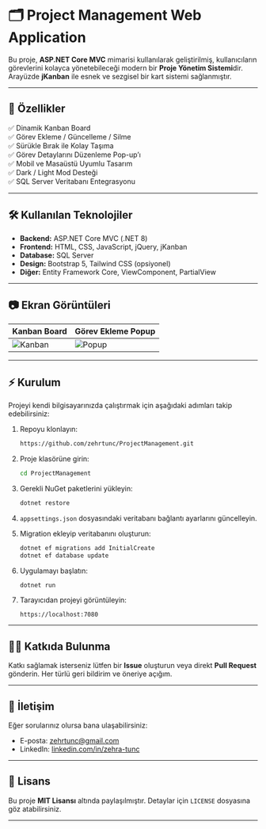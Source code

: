 # 🗂️ Project Management Web Application

Bu proje, **ASP.NET Core MVC** mimarisi kullanılarak geliştirilmiş, kullanıcıların görevlerini kolayca yönetebileceği modern bir **Proje Yönetim Sistemi**dir. Arayüzde **jKanban** ile esnek ve sezgisel bir kart sistemi sağlanmıştır.

---

## 🚀 Özellikler

✅ Dinamik Kanban Board  
✅ Görev Ekleme / Güncelleme / Silme  
✅ Sürükle Bırak ile Kolay Taşıma  
✅ Görev Detaylarını Düzenleme Pop-up’ı  
✅ Mobil ve Masaüstü Uyumlu Tasarım  
✅ Dark / Light Mod Desteği  
✅ SQL Server Veritabanı Entegrasyonu  

---

## 🛠️ Kullanılan Teknolojiler

- **Backend:** ASP.NET Core MVC (.NET 8)
- **Frontend:** HTML, CSS, JavaScript, jQuery, jKanban
- **Database:** SQL Server
- **Design:** Bootstrap 5, Tailwind CSS (opsiyonel)
- **Diğer:** Entity Framework Core, ViewComponent, PartialView

---

## 📷 Ekran Görüntüleri

| Kanban Board | Görev Ekleme Popup |
|--------------|--------------------|
| ![Kanban](images/screenshots/Kanban.png) | ![Popup](images/screenshots/Add_Task_popup.png) |

---

## ⚡ Kurulum

Projeyi kendi bilgisayarınızda çalıştırmak için aşağıdaki adımları takip edebilirsiniz:

1. Repoyu klonlayın:
    ```bash
    https://github.com/zehrtunc/ProjectManagement.git
    ```

2. Proje klasörüne girin:
    ```bash
    cd ProjectManagement
    ```

3. Gerekli NuGet paketlerini yükleyin:
    ```bash
    dotnet restore
    ```

4. `appsettings.json` dosyasındaki veritabanı bağlantı ayarlarını güncelleyin.

5. Migration ekleyip veritabanını oluşturun:
    ```bash
    dotnet ef migrations add InitialCreate
    dotnet ef database update
    ```

6. Uygulamayı başlatın:
    ```bash
    dotnet run
    ```

7. Tarayıcıdan projeyi görüntüleyin:
    ```
    https://localhost:7080
    ```

---

## 👨‍💻 Katkıda Bulunma

Katkı sağlamak isterseniz lütfen bir **Issue** oluşturun veya direkt **Pull Request** gönderin. Her türlü geri bildirim ve öneriye açığım.

---

## 📩 İletişim

Eğer sorularınız olursa bana ulaşabilirsiniz:

- E-posta: [zehrtunc@gmail.com](mailto:zehrtunc@gmail.com)
- LinkedIn: [linkedin.com/in/zehra-tunc](https://linkedin.com/in/zehra-tunc)

---

## 📝 Lisans

Bu proje **MIT Lisansı** altında paylaşılmıştır. Detaylar için `LICENSE` dosyasına göz atabilirsiniz.

---
